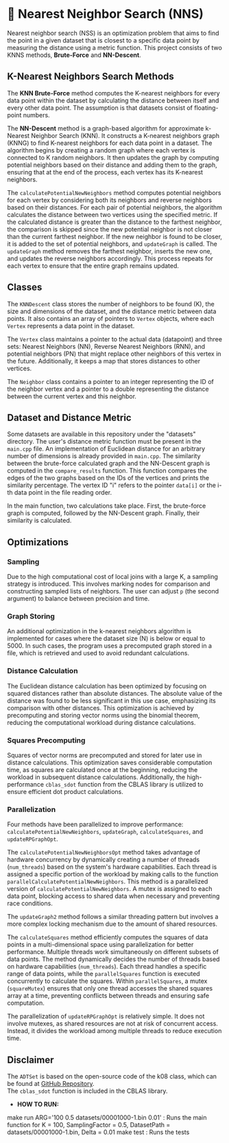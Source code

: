 # 📌 Nearest Neighbor Search (NNS)

Nearest neighbor search (NSS) is an optimization problem that aims to find the point in a given dataset that is closest to a specific data point by measuring the distance using a metric function. This project consists of two KNNS methods, **Brute-Force** and **NN-Descent**.

## K-Nearest Neighbors Search Methods

The **KNN Brute-Force** method computes the K-nearest neighbors for every data point within the dataset by calculating the distance between itself and every other data point. The assumption is that datasets consist of floating-point numbers.

The **NN-Descent** method is a graph-based algorithm for approximate k-Nearest Neighbor Search (KNN). It constructs a K-nearest neighbors graph (KNNG) to find K-nearest neighbors for each data point in a dataset. The algorithm begins by creating a random graph where each vertex is connected to K random neighbors. It then updates the graph by computing potential neighbors based on their distance and adding them to the graph, ensuring that at the end of the process, each vertex has its K-nearest neighbors.

The `calculatePotentialNewNeighbors` method computes potential neighbors for each vertex by considering both its neighbors and reverse neighbors based on their distances. For each pair of potential neighbors, the algorithm calculates the distance between two vertices using the specified metric. If the calculated distance is greater than the distance to the farthest neighbor, the comparison is skipped since the new potential neighbor is not closer than the current farthest neighbor. If the new neighbor is found to be closer, it is added to the set of potential neighbors, and `updateGraph` is called. The `updateGraph` method removes the farthest neighbor, inserts the new one, and updates the reverse neighbors accordingly. This process repeats for each vertex to ensure that the entire graph remains updated.

## Classes

The `KNNDescent` class stores the number of neighbors to be found (K), the size and dimensions of the dataset, and the distance metric between data points. It also contains an array of pointers to `Vertex` objects, where each `Vertex` represents a data point in the dataset.

The `Vertex` class maintains a pointer to the actual data (datapoint) and three sets: Nearest Neighbors (NN), Reverse Nearest Neighbors (RNN), and potential neighbors (PN) that might replace other neighbors of this vertex in the future. Additionally, it keeps a map that stores distances to other vertices.

The `Neighbor` class contains a pointer to an integer representing the ID of the neighbor vertex and a pointer to a double representing the distance between the current vertex and this neighbor.

## Dataset and Distance Metric

Some datasets are available in this repository under the "datasets" directory. The user's distance metric function must be present in the `main.cpp` file. An implementation of Euclidean distance for an arbitrary number of dimensions is already provided in `main.cpp`. The similarity between the brute-force calculated graph and the NN-Descent graph is computed in the `compare_results` function. This function compares the edges of the two graphs based on the IDs of the vertices and prints the similarity percentage. The vertex ID "i" refers to the pointer `data[i]` or the i-th data point in the file reading order.

In the main function, two calculations take place. First, the brute-force graph is computed, followed by the NN-Descent graph. Finally, their similarity is calculated.

## Optimizations

### Sampling

Due to the high computational cost of local joins with a large K, a sampling strategy is introduced. This involves marking nodes for comparison and constructing sampled lists of neighbors. The user can adjust `p` (the second argument) to balance between precision and time.

### Graph Storing

An additional optimization in the k-nearest neighbors algorithm is implemented for cases where the dataset size (N) is below or equal to 5000. In such cases, the program uses a precomputed graph stored in a file, which is retrieved and used to avoid redundant calculations.

### Distance Calculation

The Euclidean distance calculation has been optimized by focusing on squared distances rather than absolute distances. The absolute value of the distance was found to be less significant in this use case, emphasizing its comparison with other distances. This optimization is achieved by precomputing and storing vector norms using the binomial theorem, reducing the computational workload during distance calculations.

### Squares Precomputing

Squares of vector norms are precomputed and stored for later use in distance calculations. This optimization saves considerable computation time, as squares are calculated once at the beginning, reducing the workload in subsequent distance calculations. Additionally, the high-performance `cblas_sdot` function from the CBLAS library is utilized to ensure efficient dot product calculations.

### Parallelization

Four methods have been parallelized to improve performance: `calculatePotentialNewNeighbors`, `updateGraph`, `calculateSquares`, and `updateRPGraphOpt`.

The `calculatePotentialNewNeighborsOpt` method takes advantage of hardware concurrency by dynamically creating a number of threads (`num_threads`) based on the system's hardware capabilities. Each thread is assigned a specific portion of the workload by making calls to the function `parallelCalculatePotentialNewNeighbors`. This method is a parallelized version of `calculatePotentialNewNeighbors`. A mutex is assigned to each data point, blocking access to shared data when necessary and preventing race conditions.

The `updateGraph2` method follows a similar threading pattern but involves a more complex locking mechanism due to the amount of shared resources.

The `calculateSquares` method efficiently computes the squares of data points in a multi-dimensional space using parallelization for better performance. Multiple threads work simultaneously on different subsets of data points. The method dynamically decides the number of threads based on hardware capabilities (`num_threads`). Each thread handles a specific range of data points, while the `parallelSquares` function is executed concurrently to calculate the squares. Within `parallelSquares`, a mutex (`squareMutex`) ensures that only one thread accesses the shared squares array at a time, preventing conflicts between threads and ensuring safe computation.

The parallelization of `updateRPGraphOpt` is relatively simple. It does not involve mutexes, as shared resources are not at risk of concurrent access. Instead, it divides the workload among multiple threads to reduce execution time.

## Disclaimer

The `ADTSet` is based on the open-source code of the k08 class, which can be found at [GitHub Repository](https://github.com/chatziko-k08/lecture-code).  
The `cblas_sdot` function is included in the CBLAS library.


- **HOW TO RUN:**

make run ARG='100 0.5 datasets/00001000-1.bin 0.01' : Runs the main function for K = 100, SamplingFactor = 0.5, DatasetPath = datasets/00001000-1.bin, Delta = 0.01
make test : Runs the tests

